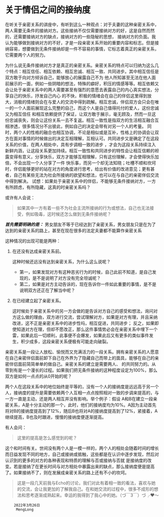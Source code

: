 # 关于情侣之间的接纳度

在听关于亲密关系的讲座中，有听到这么一种观点：对于夫妻的这种亲密关系中，两人需要无条件的接纳对方。这些接纳不仅仅需要接纳对方的好，这是自然而然的，还需要接纳对方的缺点，接纳对方的一些隐秘的思想，
接纳对方的负面。我认为能够做到接纳对方的不好，才是一段亲密关系开始的重要内容和标志。但是接纳容易，想要做到无条件接纳却是一件不容易的事情，它标志着真正的亲密关系，它需要两个人的努力。

为什么说无条件接纳对方才是真正的亲密关系。亲密关系的特点可以归纳为这么几个特点：相互信任、相互依赖、相互忠诚、相互一致、共同进步。其中相互信任是双方敢于向对方倾诉自己，能够放心的展露自己不为
他人所知甚至无法在他人面前展示的一面，例如一些阴暗的想法，特殊的癖好，积压的情感等等。相互依赖又会让处于亲密关系中的两人需要甚至有强烈的意愿去表露自己的内心真实想法，分享自己的快乐，抒发自己内心
的不快，积极的情绪会在自己的伴侣这里得到放大，消极的情绪则会在与爱人的交流中得到疏解。相互忠诚，伴侣双方会只会在唯一的一个人面前展现这么完整的自己，而这个人是自己值得托付的爱人，这份忠诚又为相互信任
和相互依赖提供了保证，让双方敢于展示，毫无顾及，然而一旦这份忠诚丧失，则会让这份关系一去不复返。相互一致性是指双方的生活相互融合互相渗透，很多情况分不出彼此，例如自己的决定会带有对另一个人的考量。
同时，两个人的性格的融合也相互协调，不论是相似或是互补，性格上的协调会让双方在面对事情的时候做出的决定互相理解，互相认可。共同进步又是确定了在这段关系的价值，在两人相处中，具有步调相一致的进步
，才会为这段关系持续注入新鲜内涵，让这段关系更加持续。相互一致性和共同进步的特性会让相互信赖的袒露变得有意义，分享快乐，双方才能够互相理解，只有这份理解，才会使得快乐加倍，不会出现一个人分享了一件
快乐事，而另一个却无法知晓；吐槽不顺和坎坷时，伴侣能够更好的站在对方的角度进行思考，给出有价值的改进意见；更有甚者，自己有某些无法为社会所接纳的欲望和想法，也可以在与自己的亲密伴侣交流中得到解决。
试想：如果处于亲密关系中的伴侣，不能够无条件接纳对方，一方有所顾虑，有所隐藏，这真的时亲密关系吗？

或许有人会说：

>如果其中一方有着一些不为社会主流所接纳的行为或想法，自己也无法接受，例如吸毒，这时候还怎么做到无条件接纳呢？

***首先需要明确的是：*** 男女朋友不等于已经达到了亲密关系，男女朋友只是在为了达到的亲密关系的路上，甚至在现在很多的法定夫妻都不能算作亲密关系

这种情况的出现可能是两种：
1. 在还没有达成亲密关系前。
   
   这种时候还远没有达到亲密关系，为什么这么说呢？
   - 第一，如果发现对方有这种恶劣行为的时候，自己此前不知道，是自己发现的，是不是说明了对方没有完全坦诚呢？
   - 第二，如果是对方主动告诉的，现在告诉你一件如此重要的事情，是不是说明双方还正在了解当中呢？
2. 在已经建立起了亲密关系。
   
   这时候处于亲密关系中的另一方会做的是告诉对方自己的感受和想法，询问对方这么做的理由，双方进行交流，尝试理解对方，如果是对方有理，并且采纳改进，这不正是亲密关系中的进步性吗，相互促进，共同进步；
   反之，如果即使知道对方在理，但却不愿改正，那么这件事情势必会在亲密关系中埋下一个雷，如果此后一切顺利，此事便不会爆发，如果此后又有更多的类似事件发生，积少成多，这段亲密关系便极有可能走向破裂。

亲密关系是一段让人放松、愉悦而又充满活力的一段关系。拥有亲密关系的人愿意在自己亲密伴侣面前卸下自己在外界为了隐藏自己而带上的面具，能够在自己的亲密伴侣面前简简单单的做自己。亲密关系的建立是需要两人、
的共同努力的。从零到有是一个漫长的过程。如果我们把无条件接纳的这种程度设定为100%，那么双方是如何一点点的从0开始的呢？

两个人在这段关系中的地位始终是平等的，没有一个人的接纳度是远远高于另一个人，接纳度的提升是需要依赖两个人互相一点点按照相对一致的步调来提高的，与一方一直是主动，还是两人相互并没有影响。举个例子：假设
A和B在建立一段亲密关系，A是十分主动的那一个，此时，他们的接纳度均为10%。A因为主动首先将对B的接纳度提高到了12%，随后B也将对A的接纳度提高到了12%，紧接着，A继续提高，B也及时跟进，慢慢的接纳度便逐渐提高。

有人会问：
>这里的提高是怎么感觉到的呢？

这个和时间有关。世间没有两个人是一模一样的，两个人的相处会随着时间的增长而日益发现不同的地方，自己或接纳或抵触，这些都是在认识中逐步发现，然后对认识到的更多的对方的各种表现和特质的理解与否或接纳与否就
是接纳度的改变。若是接纳了在更长时间与对方相处中暴露出来的缺点，那么接纳度便是提高了。如果接纳不了，则在发展成亲密关系的路上还有不小的坎坷。

>这是一段几天前我与Echo的讨论，我们对此有着相一致的看法，喜欢与她的交流，会让我更加的了解我自己。在和她交流的过程中，很多不成形的想法和思考逐渐成熟起来。幸运的我得到了我心中的她。（づ￣3￣）づ╭❤～

        2022年3月26日
         MengLong